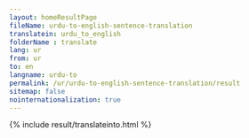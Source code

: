 ```yaml
---
layout: homeResultPage
fileName: urdu-to-english-sentence-translation
translatein: urdu_to_english
folderName : translate
lang: ur
from: ur
to: en
langname: urdu-to
permalink: /ur/urdu-to-english-sentence-translation/result
sitemap: false
nointernationalization: true
---
```

{% include result/translateinto.html %}

<script src="/js/result/translation.js" data-foldername="{{page.folderName}}" data-lang="{{page.lang}}"></script>
